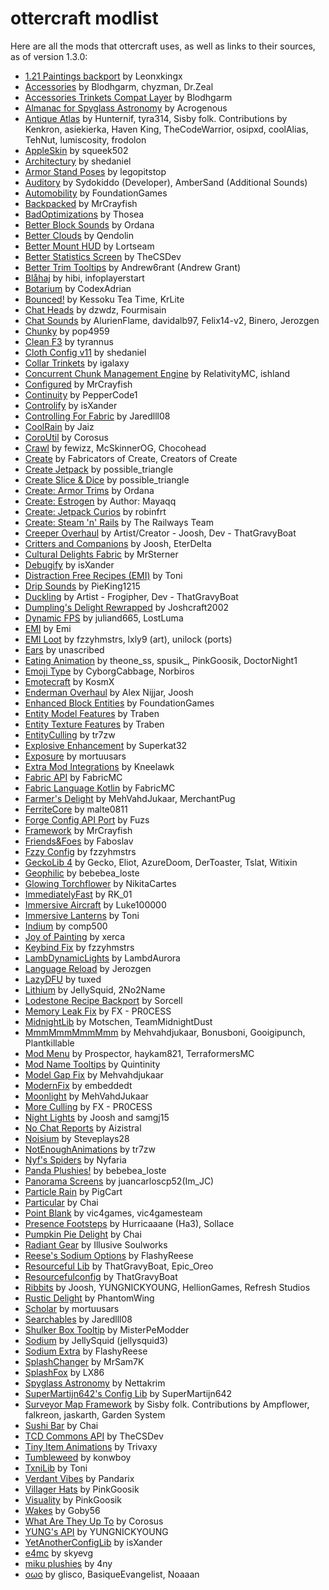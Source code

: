 # ottercraft modlist 

Here are all the mods that ottercraft uses, as well as links to their sources, as of version 1.3.0:

- [1\.21 Paintings backport](https://modrinth.com/mod/P86fl1mK) by Leonxkingx
- [Accessories](https://modrinth.com/mod/jtmvUHXj) by Blodhgarm, chyzman, Dr\.Zeal
- [Accessories Trinkets Compat Layer](https://modrinth.com/mod/TkWgV1AW) by Blodhgarm
- [Almanac for Spyglass Astronomy](https://modrinth.com/mod/rhj2L1Jf) by Acrogenous
- [Antique Atlas](https://modrinth.com/mod/Y5Ve4Ui4) by Hunternif, tyra314, Sisby folk\. Contributions by Kenkron, asiekierka, Haven King, TheCodeWarrior, osipxd, coolAlias, TehNut, lumiscosity, frodolon
- [AppleSkin](https://modrinth.com/mod/EsAfCjCV) by squeek502
- [Architectury](https://modrinth.com/mod/lhGA9TYQ) by shedaniel
- [Armor Stand Poses](https://modrinth.com/mod/vuA4mu4C) by legopitstop
- [Auditory](https://modrinth.com/mod/UafsfA4K) by Sydokiddo \(Developer\), AmberSand \(Additional Sounds\)
- [Automobility](https://modrinth.com/mod/rqIsPf9F) by FoundationGames
- [Backpacked](https://www.curseforge.com/projects/352835) by MrCrayfish
- [BadOptimizations](https://modrinth.com/mod/g96Z4WVZ) by Thosea
- [Better Block Sounds](https://modrinth.com/mod/BSD4Ohjo) by Ordana
- [Better Clouds](https://modrinth.com/mod/5srFLIaK) by Qendolin
- [Better Mount HUD](https://modrinth.com/mod/kqJFAPU9) by Lortseam
- [Better Statistics Screen](https://modrinth.com/mod/n6PXGAoM) by TheCSDev
- [Better Trim Tooltips](https://modrinth.com/mod/WMoUFmXc) by Andrew6rant \(Andrew Grant\)
- [Blåhaj](https://modrinth.com/mod/Yl6uPZkr) by hibi, infoplayerstart
- [Botarium](https://modrinth.com/mod/2u6LRnMa) by CodexAdrian
- [Bounced\!](https://modrinth.com/mod/2mlOZXZr) by Kessoku Tea Time, KrLite
- [Chat Heads](https://modrinth.com/mod/Wb5oqrBJ) by dzwdz, Fourmisain
- [Chat Sounds](https://modrinth.com/mod/GO9EQa8a) by AlurienFlame, davidalb97, Felix14\-v2, Binero, Jerozgen
- [Chunky](https://modrinth.com/mod/fALzjamp) by pop4959
- [Clean F3](https://modrinth.com/mod/5lvjfaRs) by tyrannus
- [Cloth Config v11](https://modrinth.com/mod/9s6osm5g) by shedaniel
- [Collar Trinkets](https://modrinth.com/mod/HuZ2oZ78) by igalaxy
- [Concurrent Chunk Management Engine](https://modrinth.com/mod/VSNURh3q) by RelativityMC, ishland
- [Configured](https://www.curseforge.com/projects/457570) by MrCrayfish
- [Continuity](https://modrinth.com/mod/1IjD5062) by PepperCode1
- [Controlify](https://modrinth.com/mod/DOUdJVEm) by isXander
- [Controlling For Fabric](https://modrinth.com/mod/xv94TkTM) by Jaredlll08
- [CoolRain](https://modrinth.com/mod/iDyqnQLT) by Jaiz
- [CoroUtil](https://modrinth.com/mod/rLLJ1OZM) by Corosus
- [Crawl](https://modrinth.com/mod/H1JOVjhn) by fewizz, McSkinnerOG, Chocohead
- [Create](https://modrinth.com/mod/Xbc0uyRg) by Fabricators of Create, Creators of Create
- [Create Jetpack](https://modrinth.com/mod/UbFnAd4l) by possible\_triangle
- [Create Slice & Dice](https://modrinth.com/mod/GmjmRQ0A) by possible\_triangle
- [Create: Armor Trims](https://modrinth.com/mod/Q4F90RHI) by Ordana
- [Create: Estrogen](https://modrinth.com/mod/HhIJW8n1) by Author: Mayaqq
- [Create: Jetpack Curios](https://modrinth.com/mod/BBhCMftF) by robinfrt
- [Create: Steam 'n' Rails](https://modrinth.com/mod/ZzjhlDgM) by The Railways Team
- [Creeper Overhaul](https://modrinth.com/mod/MI1LWe93) by Artist/Creator \- Joosh, Dev \- ThatGravyBoat
- [Critters and Companions](https://modrinth.com/mod/Yd4wb5wZ) by Joosh, EterDelta
- [Cultural Delights Fabric](https://modrinth.com/mod/9Gy8sTXS) by MrSterner
- [Debugify](https://modrinth.com/mod/QwxR6Gcd) by isXander
- [Distraction Free Recipes \(EMI\)](https://modrinth.com/mod/gbJLUhZP) by Toni
- [Drip Sounds](https://modrinth.com/mod/T8MMXTpr) by PieKing1215
- [Duckling](https://modrinth.com/mod/jkb861Ih) by Artist \- Frogipher, Dev \- ThatGravyBoat
- [Dumpling's Delight Rewrapped](https://modrinth.com/mod/DqKMBArS) by Joshcraft2002
- [Dynamic FPS](https://modrinth.com/mod/LQ3K71Q1) by juliand665, LostLuma
- [EMI](https://modrinth.com/mod/fRiHVvU7) by Emi
- [EMI Loot](https://modrinth.com/mod/qbbO7Jns) by fzzyhmstrs, lxly9 \(art\), unilock \(ports\)
- [Ears](https://modrinth.com/mod/mfzaZK3Z) by unascribed
- [Eating Animation](https://modrinth.com/mod/rUgZvGzi) by theone\_ss, spusik\_, PinkGoosik, DoctorNight1
- [Emoji Type](https://modrinth.com/mod/q7vRRpxU) by CyborgCabbage, Norbiros
- [Emotecraft](https://modrinth.com/mod/pZ2wrerK) by KosmX
- [Enderman Overhaul](https://modrinth.com/mod/Lq6ojcWv) by Alex Nijjar, Joosh
- [Enhanced Block Entities](https://modrinth.com/mod/OVuFYfre) by FoundationGames
- [Entity Model Features](https://modrinth.com/mod/4I1XuqiY) by Traben
- [Entity Texture Features](https://modrinth.com/mod/BVzZfTc1) by Traben
- [EntityCulling](https://modrinth.com/mod/NNAgCjsB) by tr7zw
- [Explosive Enhancement](https://modrinth.com/mod/OSQ8mw2r) by Superkat32
- [Exposure](https://modrinth.com/mod/hB899VmG) by mortuusars
- [Extra Mod Integrations](https://modrinth.com/mod/bpRHnWUb) by Kneelawk
- [Fabric API](https://modrinth.com/mod/P7dR8mSH) by FabricMC
- [Fabric Language Kotlin](https://modrinth.com/mod/Ha28R6CL) by FabricMC
- [Farmer's Delight](https://modrinth.com/mod/7vxePowz) by MehVahdJukaar, MerchantPug
- [FerriteCore](https://modrinth.com/mod/uXXizFIs) by malte0811
- [Forge Config API Port](https://modrinth.com/mod/ohNO6lps) by Fuzs
- [Framework](https://www.curseforge.com/projects/549225) by MrCrayfish
- [Friends&Foes](https://modrinth.com/mod/POQ2i9zu) by Faboslav
- [Fzzy Config](https://modrinth.com/mod/hYykXjDp) by fzzyhmstrs
- [GeckoLib 4](https://modrinth.com/mod/8BmcQJ2H) by Gecko, Eliot, AzureDoom, DerToaster, Tslat, Witixin
- [Geophilic](https://modrinth.com/mod/hl5OLM95) by bebebea\_loste
- [Glowing Torchflower](https://modrinth.com/mod/1S4LxcvL) by NikitaCartes
- [ImmediatelyFast](https://modrinth.com/mod/5ZwdcRci) by RK\_01
- [Immersive Aircraft](https://modrinth.com/mod/x3HZvrj6) by Luke100000
- [Immersive Lanterns](https://modrinth.com/mod/vskzdsyT) by Toni
- [Indium](https://modrinth.com/mod/Orvt0mRa) by comp500
- [Joy of Painting](https://modrinth.com/mod/YOs4tZea) by xerca
- [Keybind Fix](https://modrinth.com/mod/vuWNr14n) by fzzyhmstrs
- [LambDynamicLights](https://modrinth.com/mod/yBW8D80W) by LambdAurora
- [Language Reload](https://modrinth.com/mod/uLbm7CG6) by Jerozgen
- [LazyDFU](https://modrinth.com/mod/hvFnDODi) by tuxed
- [Lithium](https://modrinth.com/mod/gvQqBUqZ) by JellySquid, 2No2Name
- [Lodestone Recipe Backport](https://modrinth.com/mod/XjCJ94YK) by Sorcell
- [Memory Leak Fix](https://modrinth.com/mod/NRjRiSSD) by FX \- PR0CESS
- [MidnightLib](https://modrinth.com/mod/codAaoxh) by Motschen, TeamMidnightDust
- [MmmMmmMmmMmm](https://modrinth.com/mod/Adega8YN) by Mehvahdjukaar, Bonusboni, Gooigipunch, Plantkillable
- [Mod Menu](https://modrinth.com/mod/mOgUt4GM) by Prospector, haykam821, TerraformersMC
- [Mod Name Tooltips](https://modrinth.com/mod/q26C3Ryq) by Quintinity
- [Model Gap Fix](https://modrinth.com/mod/QdG47OkI) by Mehvahdjukaar
- [ModernFix](https://modrinth.com/mod/nmDcB62a) by embeddedt
- [Moonlight](https://modrinth.com/mod/twkfQtEc) by MehVahdJukaar
- [More Culling](https://modrinth.com/mod/51shyZVL) by FX \- PR0CESS
- [Night Lights](https://modrinth.com/mod/s7pMb898) by Joosh and samgj15
- [No Chat Reports](https://modrinth.com/mod/qQyHxfxd) by Aizistral
- [Noisium](https://modrinth.com/mod/KuNKN7d2) by Steveplays28
- [NotEnoughAnimations](https://modrinth.com/mod/MPCX6s5C) by tr7zw
- [Nyf's Spiders](https://modrinth.com/mod/dOGM7ccu) by Nyfaria
- [Panda Plushies\!](https://modrinth.com/mod/VLpCVEoM) by bebebea\_loste
- [Panorama Screens](https://modrinth.com/mod/4k0QM1rC) by juancarloscp52\(Im\_JC\)
- [Particle Rain](https://modrinth.com/mod/nrikgvxm) by PigCart
- [Particular](https://modrinth.com/mod/B1CcCd9h) by Chai
- [Point Blank](https://modrinth.com/mod/og4KPYmA) by vic4games, vic4gamesteam
- [Presence Footsteps](https://modrinth.com/mod/rcTfTZr3) by Hurricaaane \(Ha3\), Sollace
- [Pumpkin Pie Delight](https://modrinth.com/mod/AhcCiL7x) by Chai
- [Radiant Gear](https://modrinth.com/mod/AtT9wm5O) by Illusive Soulworks
- [Reese's Sodium Options](https://modrinth.com/mod/Bh37bMuy) by FlashyReese
- [Resourceful Lib](https://modrinth.com/mod/G1hIVOrD) by ThatGravyBoat, Epic\_Oreo
- [Resourcefulconfig](https://modrinth.com/mod/M1953qlQ) by ThatGravyBoat
- [Ribbits](https://modrinth.com/mod/8YcE8y4T) by Joosh, YUNGNICKYOUNG, HellionGames, Refresh Studios
- [Rustic Delight](https://modrinth.com/mod/foa4fGIH) by PhantomWing
- [Scholar](https://modrinth.com/mod/fX4dIQCo) by mortuusars
- [Searchables](https://modrinth.com/mod/fuuu3xnx) by Jaredlll08
- [Shulker Box Tooltip](https://modrinth.com/mod/2M01OLQq) by MisterPeModder
- [Sodium](https://modrinth.com/mod/AANobbMI) by JellySquid \(jellysquid3\)
- [Sodium Extra](https://modrinth.com/mod/PtjYWJkn) by FlashyReese
- [SplashChanger](https://modrinth.com/mod/YHxZ7hct) by MrSam7K
- [SplashFox](https://modrinth.com/mod/a59NK2Js) by LX86
- [Spyglass Astronomy](https://modrinth.com/mod/EdBSdqge) by Nettakrim
- [SuperMartijn642's Config Lib](https://modrinth.com/mod/LN9BxssP) by SuperMartijn642
- [Surveyor Map Framework](https://modrinth.com/mod/4KjqhPc9) by Sisby folk\. Contributions by Ampflower, falkreon, jaskarth, Garden System
- [Sushi Bar](https://modrinth.com/mod/tr2Mv6ke) by Chai
- [TCD Commons API](https://modrinth.com/mod/Eldc1g37) by TheCSDev
- [Tiny Item Animations](https://modrinth.com/mod/wMkevcSR) by Trivaxy
- [Tumbleweed](https://www.curseforge.com/projects/245028) by konwboy
- [TxniLib](https://modrinth.com/mod/vBbPDuOs) by Toni
- [Verdant Vibes](https://modrinth.com/mod/NmDRyAF4) by Pandarix
- [Villager Hats](https://modrinth.com/mod/vghf63Ct) by PinkGoosik
- [Visuality](https://modrinth.com/mod/rI0hvYcd) by PinkGoosik
- [Wakes](https://modrinth.com/mod/dlNu0RQY) by Goby56
- [What Are They Up To](https://modrinth.com/mod/AtB5mHky) by Corosus
- [YUNG's API](https://modrinth.com/mod/Ua7DFN59) by YUNGNICKYOUNG
- [YetAnotherConfigLib](https://modrinth.com/mod/1eAoo2KR) by isXander
- [e4mc](https://modrinth.com/mod/qANg5Jrr) by skyevg
- [miku plushies](https://modrinth.com/mod/LnqZM7XU) by 4ny
- [oωo](https://modrinth.com/mod/ccKDOlHs) by glisco, BasiqueEvangelist, Noaaan
